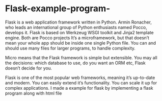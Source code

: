 # Flask-example-program-
Flask is a web application framework written in Python. Armin Ronacher, who leads an international group of Python enthusiasts named Pocco, develops it. Flask is based on Werkzeug WSGI toolkit and Jinja2 template engine. Both are Pocco projects
It’s a microframework, but that doesn’t mean your whole app should be inside one single Python file. You can and should use many files for larger programs, to handle complexity.

Micro means that the Flask framework is simple but extensible. You may all the decisions: which database to use, do you want an ORM etc, Flask doesn’t decide for you.

Flask is one of the most popular web frameworks, meaning it’s up-to-date and modern. You can easily extend it’s functionality. You can scale it up for complex applications.
I made a example for flask by implementing a flask program along with html file 
